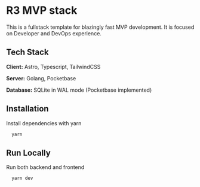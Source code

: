 # R3 MVP stack

This is a fullstack template for blazingly fast MVP development. It is focused on Developer and DevOps experience.

## Tech Stack

**Client:** Astro, Typescript, TailwindCSS

**Server:** Golang, Pocketbase

**Database:** SQLite in WAL mode (Pocketbase implemented)

## Installation

Install dependencies with yarn

```bash
  yarn
```

## Run Locally

Run both backend and frontend

```bash
  yarn dev
```
